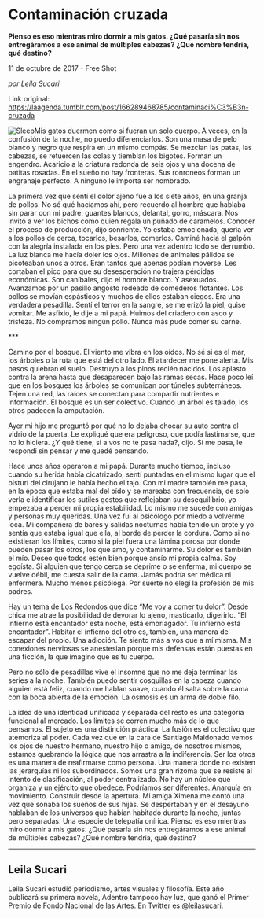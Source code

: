 # Contaminación cruzada

**Pienso es eso mientras miro dormir a mis gatos. ¿Qué pasaría sin nos entregáramos a ese animal de múltiples cabezas? ¿Qué nombre tendría, qué destino?**

11 de octubre de 2017 - Free Shot

_por Leila Sucari_

Link original: https://laagenda.tumblr.com/post/166289468785/contaminaci%C3%B3n-cruzada

![Sleep](https://64.media.tumblr.com/b378aa8bcae1bd2944e3261a41494b96/tumblr_inline_pk12d2UL521t6q87u_500.jpg)Mis gatos duermen como si fueran un solo cuerpo. A veces, en la confusión de la noche, no puedo diferenciarlos. Son una masa de pelo blanco y negro que respira en un mismo compás. Se mezclan las patas, las cabezas, se retuercen las colas y tiemblan los bigotes. Forman un engendro. Acaricio a la criatura redonda de seis ojos y una docena de patitas rosadas. En el sueño no hay fronteras. Sus ronroneos forman un engranaje perfecto. A ninguno le importa ser nombrado.

La primera vez que sentí el dolor ajeno fue a los siete años, en una granja de pollos.  No sé qué hacíamos ahí, pero recuerdo al hombre que hablaba sin parar con mi padre: guantes blancos, delantal, gorro, máscara. Nos invitó a ver los bichos como quien regala un puñado de caramelos. Conocer el proceso de producción, dijo sonriente. Yo estaba emocionada, quería ver a los pollos de cerca, tocarlos, besarlos, comerlos. Caminé hacia el galpón con la alegría instalada en los pies. Pero una vez adentro todo se derrumbó. La luz blanca me hacía doler los ojos. Millones de animales pálidos se picoteaban unos a otros. Eran tantos que apenas podían moverse. Les cortaban el pico para que su desesperación no trajera pérdidas económicas. Son caníbales, dijo el hombre blanco. Y asexuados. Avanzamos por un pasillo angosto rodeado de comederos flotantes. Los pollos se movían espásticos y muchos de ellos estaban ciegos. Era una verdadera pesadilla. Sentí el terror en la sangre, se me erizó la piel, quise vomitar. Me asfixio, le dije a mi papá. Huimos del criadero con asco y tristeza. No compramos ningún pollo. Nunca más pude comer su carne.

\*\*\*

Camino por el bosque. El viento me vibra en los oídos. No sé si es el mar, los árboles o la ruta que está del otro lado. El atardecer me pone alerta. Mis pasos quiebran el suelo. Destruyo a los pinos recién nacidos. Los aplasto contra la arena hasta que desaparecen bajo las ramas secas. Hace poco leí que en los bosques los árboles se comunican por túneles subterráneos. Tejen una red, las raíces se conectan para compartir nutrientes e información. El bosque es un ser colectivo. Cuando un árbol es talado, los otros padecen la amputación.  


Ayer mi hijo me preguntó por qué no lo dejaba chocar su auto contra el vidrio de la puerta. Le expliqué que era peligroso, que podía lastimarse, que no lo hiciera. ¿Y qué tiene, si a vos no te pasa nada?, dijo. Sí me pasa, le respondí sin pensar y me quedé pensando.

Hace unos años operaron a mi papá. Durante mucho tiempo, incluso cuando su herida había cicatrizado, sentí puntadas en el mismo lugar que el bisturí del cirujano le había hecho el tajo.  Con mi madre también me pasa, en la época que estaba mal del oído y se mareaba con frecuencia, de solo verla e identificar los sutiles gestos que reflejaban su desequilibrio, yo empezaba a perder mi propia estabilidad. Lo mismo me sucede con amigas y personas muy queridas. Una vez fui al psicólogo por miedo a volverme loca. Mi compañera de bares y salidas nocturnas había tenido un brote y yo sentía que estaba igual que ella, al borde de perder la cordura. Como si no existieran los límites, como si la piel fuera una lámina porosa por donde pueden pasar los otros, los que amo, y contaminarme. Su dolor es también el mío. Deseo que todos estén bien porque ansío mi propia calma. Soy egoísta. Si alguien que tengo cerca se deprime o se enferma, mi cuerpo se vuelve débil, me cuesta salir de la cama. Jamás podría ser médica ni enfermera.  Mucho menos psicóloga. Por suerte no elegí la profesión de mis padres.

Hay un tema de Los Redondos que dice “Me voy a comer tu dolor”. Desde chica me atrae la posibilidad de devorar lo ajeno, masticarlo, digerirlo. “El infierno está encantador esta noche, está embriagador. Tu infierno está encantador”. Habitar el infierno del otro es, también, una manera de escapar del propio. Una adicción. Te siento más a vos que a mí misma. Mis conexiones nerviosas se anestesian porque mis defensas están puestas en una ficción, la que imagino que es tu cuerpo.

Pero no sólo de pesadillas vive el insomne que no me deja terminar las series a la noche. También puedo sentir cosquillas en la cabeza cuando alguien está feliz, cuando me hablan suave, cuando él salta sobre la cama con la boca abierta de la emoción. La ósmosis es un arma de doble filo.

La idea de una identidad unificada y separada del resto es una categoría funcional al mercado. Los límites se corren mucho más de lo que pensamos. El sujeto es una distinción práctica. La fusión es el colectivo que atemoriza al poder. Cada vez que en la cara de Santiago Maldonado vemos los ojos de nuestro hermano, nuestro hijo o amigo, de nosotros mismos, estamos quebrando la lógica que nos arrastra a la indiferencia.  Ser los otros es una manera de reafirmarse como persona. Una manera donde no existen las jerarquías ni los subordinados. Somos una gran rizoma que se resiste al intento de clasificación, al poder centralizado. No hay un núcleo que organiza y un ejército que obedece. Podríamos ser diferentes. Anarquía en movimiento. Construir desde la apertura. Mi amiga Ximena me contó una vez que soñaba los sueños de sus hijas. Se despertaban y en el desayuno hablaban de los universos que habían habitado durante la noche, juntas pero separadas. Una especie de telepatía onírica. Pienso es eso mientras miro dormir a mis gatos. ¿Qué pasaría sin nos entregáramos a ese animal de múltiples cabezas? ¿Qué nombre tendría, qué destino?

  


---

 Leila Sucari
-------------

 Leila Sucari estudió periodismo, artes visuales y filosofía. Este año publicará su primera novela, Adentro tampoco hay luz, que ganó el Primer Premio de Fondo Nacional de las Artes. En Twitter es [@leilasucari](https://twitter.com/leilasucari). 

